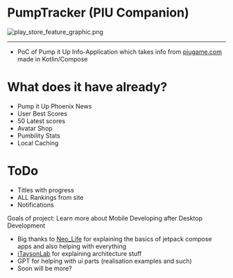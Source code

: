 # PumpTracker (PIU Companion)

![play_store_feature_graphic.png](https://i.imgur.com/e6UwRB8.png)

---

* PoC of Pump it Up Info-Application which takes info from [piugame.com](https://piugame.com) made
  in Kotlin/Compose

# What does it have already?

* Pump it Up Phoenix News
* User Best Scores
* 50 Latest scores
* Avatar Shop
* Pumbility Stats
* Local Caching

# ToDo

* Titles with progress
* ALL Rankings from site
* Notifications

Goals of project: Learn more about Mobile Developing after Desktop Development

* Big thanks to [Neo_Life](https://github.com/TiredClone) for explaining the basics of jetpack compose apps and also helping with everything
* [iTaysonLab](https://github.com/iTaysonLab) for explaining architecture stuff
* GPT for helping with ui parts (realisation examples and such)
* Soon will be more?
